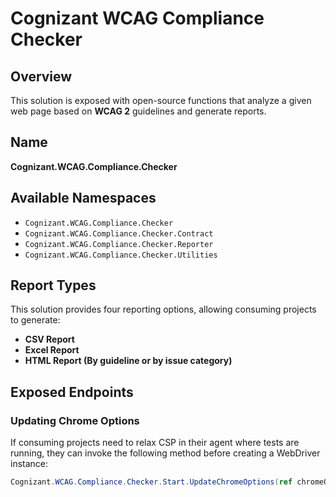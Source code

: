 # Cognizant WCAG Compliance Checker

## Overview
This solution is exposed with open-source functions that analyze a given web page based on **WCAG 2** guidelines and generate reports.

## Name
**Cognizant.WCAG.Compliance.Checker**

## Available Namespaces
- `Cognizant.WCAG.Compliance.Checker`
- `Cognizant.WCAG.Compliance.Checker.Contract`
- `Cognizant.WCAG.Compliance.Checker.Reporter`
- `Cognizant.WCAG.Compliance.Checker.Utilities`

## Report Types
This solution provides four reporting options, allowing consuming projects to generate:
- **CSV Report**
- **Excel Report**
- **HTML Report (By guideline or by issue category)**

## Exposed Endpoints

### **Updating Chrome Options**
If consuming projects need to relax CSP in their agent where tests are running, they can invoke the following method before creating a WebDriver instance:

```csharp
Cognizant.WCAG.Compliance.Checker.Start.UpdateChromeOptions(ref chromeOptions);